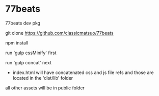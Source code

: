 # 77beats
77beats dev pkg

git clone https://github.com/classicmatsuo/77beats

npm install

run 'gulp cssMinify' first

run 'gulp concat' next
  - index.html will have concatenated css and js file refs and those are located in the 'dist/lib' folder
  
all other assets will be in public folder
